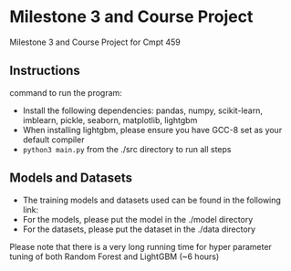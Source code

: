 # Milestone 3 and Course Project
Milestone 3 and Course Project for Cmpt 459

## Instructions
command to run the program: 
- Install the following dependencies: pandas, numpy, scikit-learn, imblearn, pickle, seaborn, matplotlib, lightgbm
- When installing lightgbm, please ensure you have GCC-8 set as your default compiler
- `python3 main.py` from the ./src directory to run all steps

## Models and Datasets
- The training models and datasets used can be found in the following link: 
- For the models, please put the model in the ./model directory
- For the datasets, please put the dataset in the ./data directory

Please note that there is a very long running time for hyper parameter tuning of both Random Forest and LightGBM (~6 hours)
